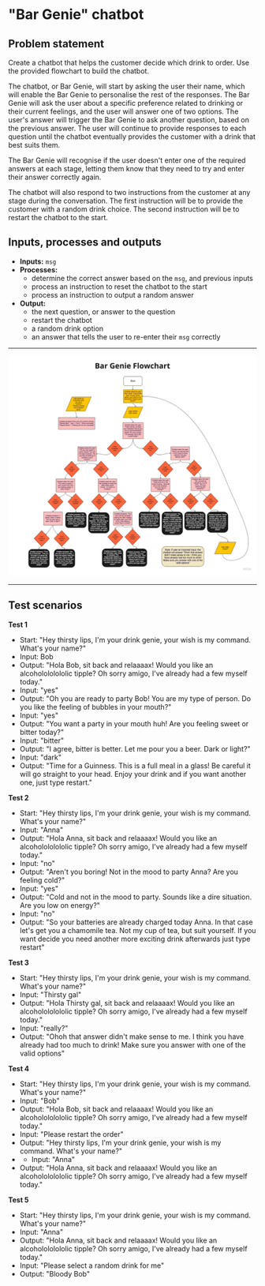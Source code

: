 # "Bar Genie" chatbot

## Problem statement


Create a chatbot that helps the customer decide which drink to order. Use the provided flowchart to build the chatbot.

The chatbot, or Bar Genie, will start by asking the user their name, which will enable the Bar Genie to personalise the rest of the responses. The Bar Genie will ask the user about a specific preference related to drinking or their current feelings, and the user will answer one of two options. The user's answer will trigger the Bar Genie to ask another question, based on the previous answer. The user will continue to provide responses to each question until the chatbot eventually provides the customer with a drink that best suits them. 

The Bar Genie will recognise if the user doesn't enter one of the required answers at each stage, letting them know that they need to try and enter their answer correctly again. 

The chatbot will also respond to two instructions from the customer at any stage during the conversation. The first instruction will be to provide the customer with a random drink choice.  The second instruction will be to restart the chatbot to the start. 

## Inputs, processes and outputs


* **Inputs:** ```msg```
* **Processes:** 
  * determine the correct answer based on the ```msg```, and previous inputs
  * process an instruction to reset the chatbot to the start
  * process an instruction to output a random answer
* **Output:** 
  * the next question, or answer to the question
  * restart the chatbot
  * a random drink option
  * an answer that tells the user to re-enter their ```msg``` correctly

--------------

![flowchart](bargenie-flowchart.jpg)

-----------------
## Test scenarios

**Test 1**

* Start: "Hey thirsty lips, I'm your drink genie, your wish is my command. What's your name?"
* Input: Bob
* Output: "Hola Bob, sit back and relaaaax! Would you like an alcoholololololic tipple? Oh sorry amigo, I've already had a few myself today."
* Input: "yes"
* Output: "Oh you are ready to party Bob! You are my type of person. Do you like the feeling of bubbles in your mouth?"
* Input: "yes"
* Output: "You want a party in your mouth huh! Are you feeling sweet or bitter today?"
* Input: "bitter"
* Output: "I agree, bitter is better. Let me pour you a beer. Dark or light?"
* Input: "dark"
* Output: "Time for a Guinness.  This is a full meal in a glass! Be careful it will go straight to your head. Enjoy your drink and if you want another one, just type restart."
  
**Test 2**  

* Start: "Hey thirsty lips, I'm your drink genie, your wish is my command. What's your name?"
* Input: "Anna"
* Output: "Hola Anna, sit back and relaaaax! Would you like an alcoholololololic tipple? Oh sorry amigo, I've already had a few myself today."
* Input: "no"
* Output: "Aren't you boring! Not in the mood to party Anna? Are you feeling cold?"
* Input: "yes"
* Output: "Cold and not in the mood to party.  Sounds like a dire situation.  Are you low on energy?"
* Input: "no"
* Output: "So your batteries are already charged today Anna.  In that case let's get you a chamomile tea. Not my cup of tea, but suit yourself. If you want decide you need another more exciting drink afterwards just type restart"

**Test 3**

* Start: "Hey thirsty lips, I'm your drink genie, your wish is my command. What's your name?"
* Input: "Thirsty gal"
* Output: "Hola Thirsty gal, sit back and relaaaax! Would you like an alcoholololololic tipple? Oh sorry amigo, I've already had a few myself today."
* Input: "really?"
* Output: "Ohoh that answer didn't make sense to me. I think you have already had too much to drink! Make sure you answer with one of the valid options"

**Test 4**

* Start: "Hey thirsty lips, I'm your drink genie, your wish is my command. What's your name?"
* Input: "Bob"
* Output: "Hola Bob, sit back and relaaaax! Would you like an alcoholololololic tipple? Oh sorry amigo, I've already had a few myself today."
* Input: "Please restart the order"
* Output: "Hey thirsty lips, I'm your drink genie, your wish is my command. What's your name?"
* * Input: "Anna"
* Output: "Hola Anna, sit back and relaaaax! Would you like an alcoholololololic tipple? Oh sorry amigo, I've already had a few myself today."

**Test 5**

* Start: "Hey thirsty lips, I'm your drink genie, your wish is my command. What's your name?"
* Input: "Anna"
* Output: "Hola Anna, sit back and relaaaax! Would you like an alcoholololololic tipple? Oh sorry amigo, I've already had a few myself today."
* Input: "Please select a random drink for me"
* Output: "Bloody Bob"